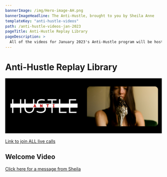 ```yaml
---
bannerImage: /img/Hero-image-AH.png
bannerImageHeadline: The Anti-Hustle, brought to you by Sheila Anne
templateKey: "anti-hustle-videos"
path: /anti-hustle-videos-jan-2023
pageTitle: Anti-Hustle Replay Library
pageDescription: >
  All of the videos for January 2023's Anti-Hustle program will be hosted here.
---
```


# Anti-Hustle Replay Library

![Replay library](./static/img/Hero-image-AH.png)

[Link to join ALL live calls](https://us02web.zoom.us/j/4647885921)

## Welcome Video

[Click here for a message from Sheila](https://www.youtube.com/watch?v=Z0AWTD6Ebr8)
